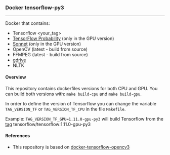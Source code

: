 
### Docker tensorflow-py3

---

Docker that contains:

+ Tensorflow <your_tag>
+ [TensorFlow Probability](https://github.com/tensorflow/probability) (only in the GPU version)
+ [Sonnet](https://github.com/deepmind/sonnet) (only in the GPU version)
+ OpenCV (latest - build from source)
+ FFMPEG (latest - build from source)
+ [gdrive](https://github.com/prasmussen/gdrive)
+ NLTK


#### Overview

This repository contains dockerfiles versions for both CPU and GPU. You can build both versions with:
`make build-cpu` and `make build-gpu`.
   
In order to define the version of Tensorflow you can change the variable `TAG_VERSION_TF` or `TAG_VERSION_TF_CPU` in the file `Makefile`. 

Example: `TAG_VERSION_TF_GPU=1.11.0-gpu-py3` will build Tensorflow from the [tag](https://hub.docker.com/r/tensorflow/tensorflow/tags) tensorflow/tensorflow:1.11.0-gpu-py3


#### References

+ This repository is based on [docker-tensorflow-opencv3](https://github.com/so77id/docker-tensorflow-opencv3)